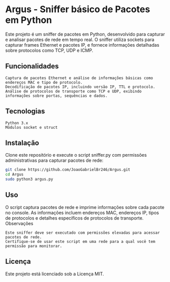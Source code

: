 # Argus - Sniffer básico de Pacotes em Python

Este projeto é um sniffer de pacotes em Python, desenvolvido para capturar e analisar pacotes de rede em tempo real. O sniffer utiliza sockets para capturar frames Ethernet e pacotes IP, e fornece informações detalhadas sobre protocolos como TCP, UDP e ICMP.
## Funcionalidades

    Captura de pacotes Ethernet e análise de informações básicas como endereços MAC e tipo de protocolo.
    Decodificação de pacotes IP, incluindo versão IP, TTL e protocolo.
    Análise de protocolos de transporte como TCP e UDP, exibindo informações sobre portas, sequências e dados.

## Tecnologias

    Python 3.x
    Módulos socket e struct

## Instalação

Clone este repositório e execute o script sniffer.py com permissões administrativas para capturar pacotes de rede:

```bash
git clone https://github.com/JoaoGabrielBr246/Argus.git
cd Argus
sudo python3 argus.py
```

## Uso

O script captura pacotes de rede e imprime informações sobre cada pacote no console. As informações incluem endereços MAC, endereços IP, tipos de protocolos e detalhes específicos de protocolos de transporte.
Observações

    Este sniffer deve ser executado com permissões elevadas para acessar pacotes de rede.
    Certifique-se de usar este script em uma rede para a qual você tem permissão para monitorar.

## Licença

Este projeto está licenciado sob a Licença MIT.
